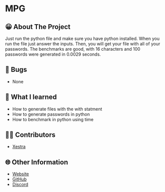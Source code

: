 # MPG

## 😀 About The Project
Just run the python file and make sure you have python installed. When you run the file just answer the inputs. Then, you will get your file with all of your passwords. The benchmarks are good, with 16 characters and 100 passwords were generated in 0.0029 seconds.

## 👿 Bugs
- None

## 🤔 What I learned
- How to generate files with the with statment
- How to generate passwords in python
- How to benchmark in python using time

## 👨‍💻 Contributors
- [Xestra](https://github.com/Xestra1)

## 🌐 Other Information
- [Website](https://xestra.us/)
- [GitHub](https://github.com/Xestra1) 
- [Discord](https://discord.gg/gRS7gw4)